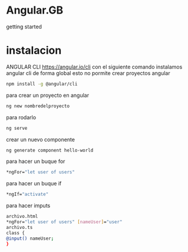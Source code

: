 # Angular.__GB__
getting started
# instalacion
ANGULAR CLI https://angular.io/cli
con el siguiente comando instalamos angular cli de forma global esto no pormite crear proyectos angular
```bash
npm install -g @angular/cli 
```
para crear un proyecto en angular
```bash
ng new nombredelproyecto
```
para rodarlo
```bash
ng serve
```
crear un nuevo componente 
```bash
ng generate component hello-world
```
para hacer un buque for
```bash
*ngFor="let user of users"
```
para hacer un buque if
```bash
*ngIf="activate"
```
para hacer imputs
```bash
archivo.html
*ngFor="let user of users" [nameUser]="user"
archivo.ts
class {
@input() nameUser;
}
```
